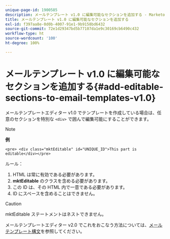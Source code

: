 ```yaml
---
unique-page-id: 1900585
description: メールテンプレート v1.0 に編集可能なセクションを追加する - Marketo ドキュメント - 製品ドキュメント
title: メールテンプレート v1.0 に編集可能なセクションを追加する
exl-id: f397aa8e-0d0b-4007-91e1-9b9158bd6432
source-git-commit: 72e1d29347bd5b77107da1e9c30169cb6490c432
workflow-type: ht
source-wordcount: '100'
ht-degree: 100%

---
```


# メールテンプレート v1.0 に編集可能なセクションを追加する{#add-editable-sections-to-email-templates-v1.0}

メールテンプレートエディター v1.0 でテンプレートを作成している場合は、任意のセクションを特別な `<div>` で囲んで編集可能にすることができます。

>[!NOTE]
>
>**例**
>
>`<pre> <div class="mktEditable" id="UNIQUE_ID">This part is editable</div></pre>`

ルール：

1. HTML は常に有効である必要があります。
1. **mktEditable** のクラスを含める必要があります。
1. この ID は、その HTML 内で一意である必要があります。
1. ID にスペースを含めることはできません。

>[!CAUTION]
>
>mktEditable ステートメントはネストできません。

メールテンプレートエディター v2.0 でこれをおこなう方法については、[メールテンプレート構文](/help/marketo/product-docs/email-marketing/general/email-editor-2/email-template-syntax.md)を参照してください。
